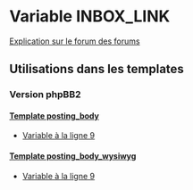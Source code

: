 # Variable INBOX_LINK
[Explication sur le forum des forums](http://forum.forumactif.com/t294113-listing-des-variables#INBOX_LINK)

## Utilisations dans les templates

### Version phpBB2

#### [Template posting_body](subsilver/posting_body.md)
* [Variable à la ligne 9](../subsilver/posting_body.tpl#L9)

#### [Template posting_body_wysiwyg](subsilver/posting_body_wysiwyg.md)
* [Variable à la ligne 9](../subsilver/posting_body_wysiwyg.tpl#L9)